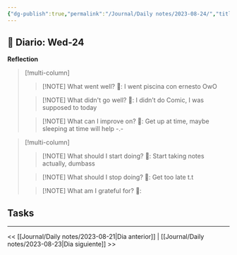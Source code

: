 ```yaml
---
{"dg-publish":true,"permalink":"/Journal/Daily notes/2023-08-24/","title":"2023-08-22","tags":["Daily"],"noteIcon":"","created":"2023-08-22T11:45:57.765-05:00","updated":"2023-08-26T00:22:32.669-05:00"}
---
```



## 📅 Diario: Wed-24


**Reflection**

> [!multi-column]
> 
> > [!NOTE] What went well?
> > 💭: I went piscina con ernesto OwO
> 
> > [!NOTE] What didn't go well?
> > 💭: I didn’t do Comic, I was supposed to today
> 
> > [!NOTE] What can I improve on?
> > 💭: Get up at time, maybe sleeping at time will help -.-
> 

> [!multi-column]
> 
> > [!NOTE] What should I start doing?
> > 💭: Start taking notes actually, dumbass
> 
> > [!NOTE] What should I stop doing?
> > 💭: Get too late t.t
> 
> > [!NOTE] What am I grateful for?
> > 💭: 
> 

## Tasks

- - - 

<< [[Journal/Daily notes/2023-08-21\|Dia anterior]] | [[Journal/Daily notes/2023-08-23\|Dia siguiente]] >>
